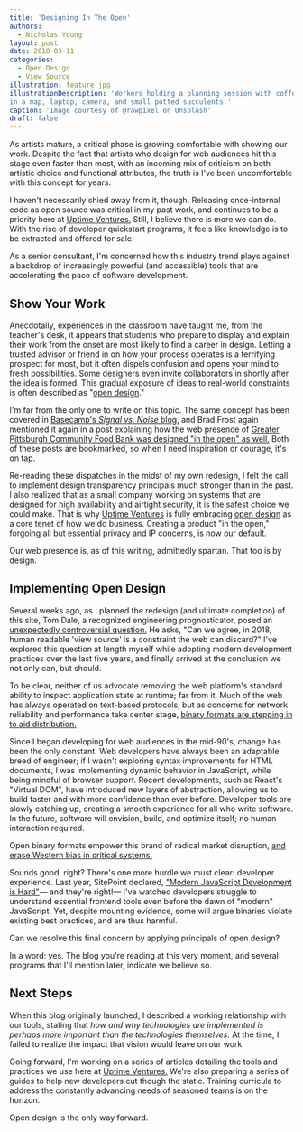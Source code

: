```yaml
---
title: 'Designing In The Open'
authors:
  - Nicholas Young
layout: post
date: 2018-03-11
categories:
  - Open Design
  - View Source
illustration: feature.jpg
illustrationDescription: 'Workers holding a planning session with coffee around a worktable covered
in a map, laptop, camera, and small potted succulents.'
caption: 'Image courtesy of @rawpixel on Unsplash'
draft: false 
---
```

As artists mature, a critical phase is growing comfortable with showing our work. Despite the fact that artists who design for web audiences hit this stage even faster than most, with an incoming mix of criticism on both artistic choice and functional attributes, the truth is I've been uncomfortable with this concept for years.

I haven't necessarily shied away from it, though. Releasing once-internal code as open source was critical in my past work, and continues to be a priority here at [Uptime Ventures.][uv] Still, I believe there is more we can do. With the rise of developer quickstart programs, it feels like knowledge is to be extracted and offered for sale.

As a senior consultant, I'm concerned how this industry trend plays against a backdrop of increasingly powerful (and accessible) tools that are accelerating the pace of software development.

## Show Your Work

Anecdotally, experiences in the classroom have taught me, from the teacher's desk, it appears that students who prepare to display and explain their work from the onset are most likely to find a career in design. Letting a trusted advisor or friend in on how your process operates is a terrifying prospect for most, but it often dispels confusion and opens your mind to fresh possibilities. Some designers even invite collaborators in shortly after the idea is formed. This gradual exposure of ideas to real-world constraints is often described as "[open design][open-design]."

I'm far from the only one to write on this topic. The same concept has been covered in [Basecamp's *Signal vs. Noise* blog][svn], and Brad Frost again mentioned it again in a post explaining how the web presence of [Greater Pittsburgh Community Food Bank was designed "in the open" as well.][frost] Both of these posts are bookmarked, so when I need inspiration or courage, it's on tap.

Re-reading these dispatches in the midst of my own redesign, I felt the call to implement design transparency principals much stronger than in the past. I also realized that as a small company working on systems that are designed for high availability and airtight security, it is the safest choice we could make. That is why [Uptime Ventures][uv] is fully embracing [open design][open-design] as a core tenet of how we do business. Creating a product "in the open," forgoing all but essential privacy and IP concerns, is now our default.

Our web presence is, as of this writing, admittedly spartan. That too is by design.

## Implementing Open Design

Several weeks ago, as I planned the redesign (and ultimate completion) of this site, Tom Dale, a recognized engineering prognosticator, posed an [unexpectedly controversial question.][tom-dale-q] He asks, "Can we agree, in 2018, human readable 'view source' is a constraint the web can discard?" I've explored this question at length myself while adopting modern development practices over the last five years, and finally arrived at the conclusion we not only can, but should.

To be clear, neither of us advocate removing the web platform's standard ability to inspect application state at runtime; far from it. Much of the web has always operated on text-based protocols, but as concerns for network reliability and performance take center stage, [binary formats are stepping in to aid distribution.][wasm]

Since I began developing for web audiences in the mid-90's, change has been the only constant. Web developers have always been an adaptable breed of engineer; if I wasn't exploring syntax improvements for HTML documents, I was implementing dynamic behavior in JavaScript, while being mindful of browser support. Recent developments, such as React's "Virtual DOM", have introduced new layers of abstraction, allowing us to build faster and with more confidence than ever before. Developer tools are slowly catching up, creating a smooth experience for all who write software. In the future, software will envision, build, and optimize itself; no human interaction required.

Open binary formats empower this brand of radical market disruption, [and erase Western bias in critical systems.][tom-dale-w]

Sounds good, right? There's one more hurdle we must clear: developer experience. Last year, SitePoint declared, ["Modern JavaScript Development is Hard"][sitepoint]&mdash; and they're right!&mdash; I've watched developers struggle to understand essential frontend tools even before the dawn of "modern" JavaScript. Yet, despite mounting evidence, some will argue binaries violate existing best practices, and are thus harmful.

Can we resolve this final concern by applying principals of open design?

In a word: yes. The blog you're reading at this very moment, and several programs that I'll mention later, indicate we believe so.

## Next Steps

When this blog originally launched, I described a working relationship with our tools, stating that *how and why technologies are implemented is perhaps more important than the technologies themselves.* At the time, I failed to realize the impact that vision would leave on our work.

Going forward, I'm working on a series of articles detailing the tools and practices we use here at [Uptime Ventures.][uv] We're also preparing a series of guides to help new developers cut though the static. Training curricula to address the constantly advancing needs of seasoned teams is on the horizon.

Open design is the only way forward.

[uv]: /
[svn]: https://signalvnoise.com/posts/2928-designing-in-the-open
[frost]: http://bradfrost.com/blog/post/designing-in-the-open/
[open-design]: https://en.wikipedia.org/wiki/Open_design
[tom-dale-q]: https://twitter.com/tomdale/status/965681976199077889
[tom-dale-w]: https://twitter.com/tomdale/status/966045543112871937
[sitepoint]: https://www.sitepoint.com/modern-javascript-development-hard/
[wasm]: http://webassembly.org/ 

